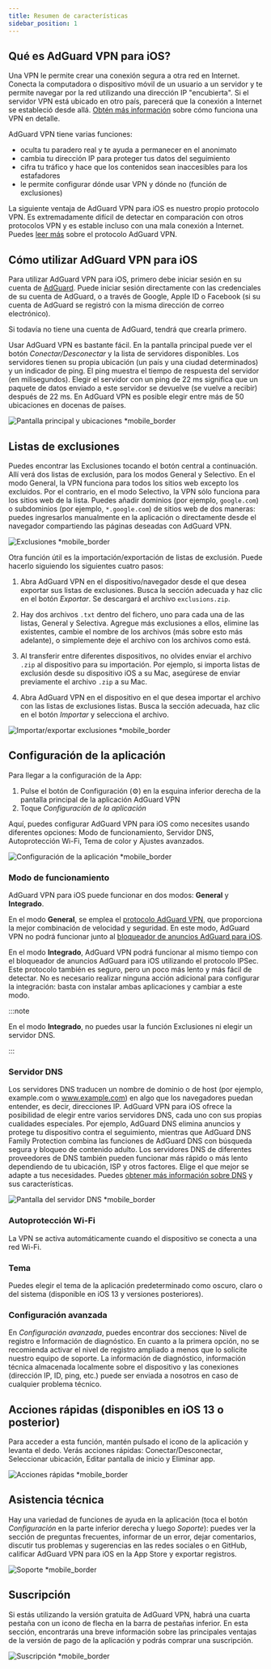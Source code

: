 ```yaml
---
title: Resumen de características
sidebar_position: 1
---
```


## Qué es AdGuard VPN para iOS?

Una VPN le permite crear una conexión segura a otra red en Internet. Conecta la computadora o dispositivo móvil de un usuario a un servidor y te permite navegar por la red utilizando una dirección IP "encubierta". Si el servidor VPN está ubicado en otro país, parecerá que la conexión a Internet se estableció desde allá. [Obtén más información](/general/how-vpn-works) sobre cómo funciona una VPN en detalle.

AdGuard VPN tiene varias funciones:

- oculta tu paradero real y te ayuda a permanecer en el anonimato
- cambia tu dirección IP para proteger tus datos del seguimiento
- cifra tu tráfico y hace que los contenidos sean inaccesibles para los estafadores
- le permite configurar dónde usar VPN y dónde no (función de exclusiones)

La siguiente ventaja de AdGuard VPN para iOS es nuestro propio protocolo VPN. Es extremadamente difícil de detectar en comparación con otros protocolos VPN y es estable incluso con una mala conexión a Internet. Puedes [leer más](/general/adguard-vpn-protocol) sobre el protocolo AdGuard VPN.

## Cómo utilizar AdGuard VPN para iOS

Para utilizar AdGuard VPN para iOS, primero debe iniciar sesión en su cuenta de [AdGuard](https://my.adguard.com/). Puede iniciar sesión directamente con las credenciales de su cuenta de AdGuard, o a través de Google, Apple ID o Facebook (si su cuenta de AdGuard se registró con la misma dirección de correo electrónico).

Si todavía no tiene una cuenta de AdGuard, tendrá que crearla primero.

Usar AdGuard VPN es bastante fácil. En la pantalla principal puede ver el botón *Conectar/Desconectar* y la lista de servidores disponibles. Los servidores tienen su propia ubicación (un país y una ciudad determinados) y un indicador de ping. El ping muestra el tiempo de respuesta del servidor (en milisegundos). Elegir el servidor con un ping de 22 ms significa que un paquete de datos enviado a este servidor se devuelve (se vuelve a recibir) después de 22 ms. En AdGuard VPN es posible elegir entre más de 50 ubicaciones en docenas de países.

![Pantalla principal y ubicaciones *mobile_border](https://cdn.adguardvpn.com/content/kb/vpn/ios/1.png?123)

## Listas de exclusiones

Puedes encontrar las Exclusiones tocando el botón central a continuación. Allí verá dos listas de exclusión, para los modos General y Selectivo. En el modo General, la VPN funciona para todos los sitios web excepto los excluidos. Por el contrario, en el modo Selectivo, la VPN sólo funciona para los sitios web de la lista. Puedes añadir dominios (por ejemplo, `google.com`) o subdominios (por ejemplo, `*.google.com`) de sitios web de dos maneras: puedes ingresarlos manualmente en la aplicación o directamente desde el navegador compartiendo las páginas deseadas con AdGuard VPN.

![Exclusiones *mobile_border](https://cdn.adguardvpn.com/content/kb/vpn/ios/2.png?123)

Otra función útil es la importación/exportación de listas de exclusión. Puede hacerlo siguiendo los siguientes cuatro pasos:

1. Abra AdGuard VPN en el dispositivo/navegador desde el que desea exportar sus listas de exclusiones. Busca la sección adecuada y haz clic en el botón *Exportar*. Se descargará el archivo `exclusions.zip`.

2. Hay dos archivos `.txt` dentro del fichero, uno para cada una de las listas, General y Selectiva. Agregue más exclusiones a ellos, elimine las existentes, cambie el nombre de los archivos (más sobre esto más adelante), o simplemente deje el archivo con los archivos como está.

3. Al transferir entre diferentes dispositivos, no olvides enviar el archivo `.zip` al dispositivo para su importación. Por ejemplo, si importa listas de exclusión desde su dispositivo iOS a su Mac, asegúrese de enviar previamente el archivo `.zip` a su Mac.

4. Abra AdGuard VPN en el dispositivo en el que desea importar el archivo con las listas de exclusiones listas. Busca la sección adecuada, haz clic en el botón *Importar* y selecciona el archivo.

![Importar/exportar exclusiones *mobile_border](https://cdn.adguardvpn.com/content/kb/vpn/ios/import-export-exclusions.png)

## Configuración de la aplicación

Para llegar a la configuración de la App:

1. Pulse el botón de Configuración (⚙) en la esquina inferior derecha de la pantalla principal de la aplicación AdGuard VPN
2. Toque *Configuración de la aplicación*

Aquí, puedes configurar AdGuard VPN para iOS como necesites usando diferentes opciones: Modo de funcionamiento, Servidor DNS, Autoprotección Wi-Fi, Tema de color y Ajustes avanzados.

![Configuración de la aplicación *mobile_border](https://cdn.adguardvpn.com/content/kb/vpn/ios/app-settings.png)

### Modo de funcionamiento

AdGuard VPN para iOS puede funcionar en dos modos: **General** y **Integrado**.

En el modo **General**, se emplea el [protocolo AdGuard VPN](/general/adguard-vpn-protocol), que proporciona la mejor combinación de velocidad y seguridad. En este modo, AdGuard VPN no podrá funcionar junto al [ bloqueador de anuncios AdGuard para iOS](https://adguard.com/kb/adguard-for-ios/overview/).

En el modo **Integrado**, AdGuard VPN podrá funcionar al mismo tiempo con el bloqueador de anuncios AdGuard para iOS utilizando el protocolo IPSec. Este protocolo también es seguro, pero un poco más lento y más fácil de detectar. No es necesario realizar ninguna acción adicional para configurar la integración: basta con instalar ambas aplicaciones y cambiar a este modo.

:::note

En el modo **Integrado**, no puedes usar la función Exclusiones ni elegir un servidor DNS.

:::

### Servidor DNS

Los servidores DNS traducen un nombre de dominio o de host (por ejemplo, example.com o www.example.com) en algo que los navegadores puedan entender, es decir, direcciones IP. AdGuard VPN para iOS ofrece la posibilidad de elegir entre varios servidores DNS, cada uno con sus propias cualidades especiales. Por ejemplo, AdGuard DNS elimina anuncios y protege tu dispositivo contra el seguimiento, mientras que AdGuard DNS Family Protection combina las funciones de AdGuard DNS con búsqueda segura y bloqueo de contenido adulto. Los servidores DNS de diferentes proveedores de DNS también pueden funcionar más rápido o más lento dependiendo de tu ubicación, ISP y otros factores. Elige el que mejor se adapte a tus necesidades. Puedes [obtener más información sobre DNS](https://adguard-dns.io/kb/general/dns-filtering/#what-is-dns) y sus características.

![Pantalla del servidor DNS *mobile_border](https://cdn.adguardvpn.com/content/kb/vpn/ios/dns-server.png)

### Autoprotección Wi-Fi

La VPN se activa automáticamente cuando el dispositivo se conecta a una red Wi-Fi.

### Tema

Puedes elegir el tema de la aplicación predeterminado como oscuro, claro o del sistema (disponible en iOS 13 y versiones posteriores).

### Configuración avanzada

En *Configuración avanzada*, puedes encontrar dos secciones: Nivel de registro e Información de diagnóstico. En cuanto a la primera opción, no se recomienda activar el nivel de registro ampliado a menos que lo solicite nuestro equipo de soporte. La información de diagnóstico, información técnica almacenada localmente sobre el dispositivo y las conexiones (dirección IP, ID, ping, etc.) puede ser enviada a nosotros en caso de cualquier problema técnico.

## Acciones rápidas (disponibles en iOS 13 o posterior)

Para acceder a esta función, mantén pulsado el icono de la aplicación y levanta el dedo. Verás acciones rápidas: Conectar/Desconectar, Seleccionar ubicación, Editar pantalla de inicio y Eliminar app.

![Acciones rápidas *mobile_border](https://cdn.adguardvpn.com/content/kb/vpn/ios/quick-actions.png)

## Asistencia técnica

Hay una variedad de funciones de ayuda en la aplicación (toca el botón *Configuración* en la parte inferior derecha y luego *Soporte*): puedes ver la sección de preguntas frecuentes, informar de un error, dejar comentarios, discutir tus problemas y sugerencias en las redes sociales o en GitHub, calificar AdGuard VPN para iOS en la App Store y exportar registros.

![Soporte *mobile_border](https://cdn.adguardvpn.com/content/kb/vpn/ios/support.png)

## Suscripción

Si estás utilizando la versión gratuita de AdGuard VPN, habrá una cuarta pestaña con un icono de flecha en la barra de pestañas inferior. En esta sección, encontrarás una breve información sobre las principales ventajas de la versión de pago de la aplicación y podrás comprar una suscripción.

![Suscripción *mobile_border](https://cdn.adguardvpn.com/content/kb/vpn/ios/subscription_en.png)
